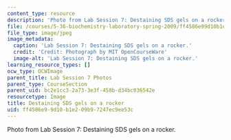 ```yaml
---
content_type: resource
description: 'Photo from Lab Session 7: Destaining SDS gels on a rocker.'
file: /courses/5-36-biochemistry-laboratory-spring-2009/ff4586e99d10b1e209b97247ec9ee53c_Lab7_4.jpg
file_type: image/jpeg
image_metadata:
  caption: 'Lab Session 7: Destaining SDS gels on a rocker.'
  credit: 'Credit: Photograph by MIT OpenCourseWare'
  image-alt: 'Lab Session 7: Destaining SDS gels on a rocker.'
learning_resource_types: []
ocw_type: OCWImage
parent_title: Lab Session 7 Photos
parent_type: CourseSection
parent_uid: bc2e1cc3-2a73-3e3f-458b-d34bc036542e
resourcetype: Image
title: Destaining SDS gels on a rocker
uid: ff4586e9-9d10-b1e2-09b9-7247ec9ee53c
---
```

Photo from Lab Session 7: Destaining SDS gels on a rocker.

